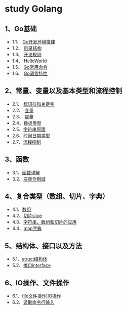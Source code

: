 # study Golang
## 1、Go基础
- 1.1、 [Go开发环境搭建](1.1-开发环境.md)
- 1.2、 [目录结构](1.2-Go目录结构.md)
- 1.3、 [开发规则](1.3-Go开发规则.md)
- 1.4、 [HelloWorld](1.4-第一个helloworld程序.md)
- 1.5、 [Go常用命令](1.5-Go常用命令.md)
- 1.6、 [Go语言特性](1.6-Go语言特性.md)

## 2、常量、变量以及基本类型和流程控制
- 2.1、 [标识符和关键字](2.1-标识符和关键字.md)
- 2.2、 [变量](2.2-变量.md)
- 2.3、 [常量](2.3-常量.md)
- 2.4、[数据类型](2.4-基本数据类型.md)
- 2.5、[字符串原理](2.5-字符串原理.md)
- 2.6、[时间日期类型](2.6-时间日期类型.md)
- 2.7、[流程控制](2.7-流程控制.md)

## 3、函数
- 3.1、[函数详解](3.1-函数.md)
- 3.2、[变量作用域](3.2-变量作用域.md)

## 4、复合类型（数组、切片、字典）
- 4.1、[数组](4.1-复合类型-数组.md)
- 4.2、[切片slice](4.2-复合类型-切片slice.md)
- 4.3、[字符串、数组和切片的应用](./18-%20字符串、数组和切片的应用.md)
- 4.4、[map字典](4.4-map字典.md)

## 5、结构体、接口以及方法
- 5.1、[struct结构体](5.1-struct结构体.md)
- 5.2、[接口interface](5.2-接口inteface.md)

## 6、IO操作、文件操作
- 6.1、[file文件操作|IO操作](6.1-file文件操作.md)
- 6.2、[读取命令行输入](6.2-读取命令行输入.md)


